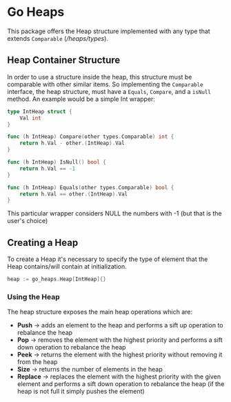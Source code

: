 # Go Heaps

This package offers the Heap structure implemented with any type that extends `Comparable` (_/heaps/types_).

## Heap Container Structure

In order to use a structure inside the heap, this structure must be comparable with other similar items. So implementing the `Comparable` interface, the heap structure, must have a `Equals`, `Compare`, and a `isNull` method.
An example would be a simple Int wrapper:

```go
type IntHeap struct {
	Val int
}

func (h IntHeap) Compare(other types.Comparable) int {
	return h.Val - other.(IntHeap).Val
}

func (h IntHeap) IsNull() bool {
	return h.Val == -1
}

func (h IntHeap) Equals(other types.Comparable) bool {
	return h.Val == other.(IntHeap).Val
}
```
This particular wrapper considers NULL the numbers with -1 (but that is the user's choice)

## Creating a Heap

To create a Heap it's necessary to specify the type of element that the Heap contains/will contain at initialization.

```go
heap := go_heaps.Heap[IntHeap]{}
```

### Using the Heap

The heap structure exposes the main heap operations which are:
* **Push** -> adds an element to the heap and performs a sift up operation to rebalance the heap
* **Pop** -> removes the element with the highest priority and performs a sift down operation to rebalance the heap
* **Peek** -> returns the element with the highest priority without removing it from the heap
* **Size** -> returns the number of elements in the heap
* **Replace** -> replaces the element with the highest priority with the given element and performs a sift down operation to rebalance the heap (if the heap is not full it simply pushes the element)

